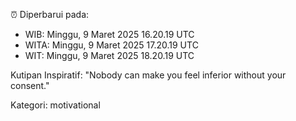 ⏰ Diperbarui pada:
- WIB: Minggu, 9 Maret 2025 16.20.19 UTC
- WITA: Minggu, 9 Maret 2025 17.20.19 UTC
- WIT: Minggu, 9 Maret 2025 18.20.19 UTC

Kutipan Inspiratif:
"Nobody can make you feel inferior without your consent."


Kategori: motivational

